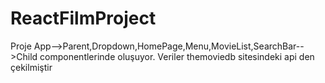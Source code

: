 # ReactFilmProject

Proje App-->Parent,Dropdown,HomePage,Menu,MovieList,SearchBar-->Child componentlerinde oluşuyor. Veriler themoviedb sitesindeki api den çekilmiştir
